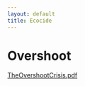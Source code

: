 ```yaml
---
layout: default
title: Ecocide
---
```


# Overshoot

[TheOvershootCrisis.pdf](docs/TheOvershootCrisis.pdf)


<!---

On the destruction of the Earth's ecosystem and the future of human civilization.

![planet b](/images/planet_b.jpg)


* [Ourworldindata.org](https://ourworldindata.org/) - an excellent resource for global consumption data and trends
* [The Azimuth Project](http://www.azimuthproject.org/)

--->
